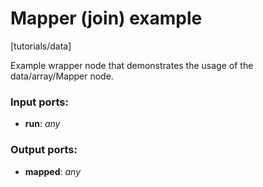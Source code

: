 # Mapper (join) example

[tutorials/data]

Example wrapper node that demonstrates the usage of the data/array/Mapper node.

### Input ports:

* __run__: _any_



### Output ports:

* __mapped__: _any_



